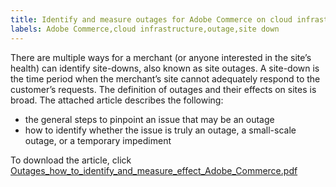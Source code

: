 ```yaml
---
title: Identify and measure outages for Adobe Commerce on cloud infrastructure
labels: Adobe Commerce,cloud infrastructure,outage,site down
---
```


There are multiple ways for a merchant (or anyone interested in the site’s health) can identify site-downs, also known as site outages. A site-down is the time period when the merchant’s site cannot adequately respond to the customer’s requests. The definition of outages and their effects on sites is broad. The attached article describes the following:

* the general steps to pinpoint an issue that may be an outage
* how to identify whether the issue is truly an outage, a small-scale outage, or a temporary impediment

To download the article, click [Outages_how_to_identify_and_measure_effect_Adobe_Commerce.pdf](assets/Outages_how_to_identify_and_measure_effect_Adobe_Commerce.pdf)
